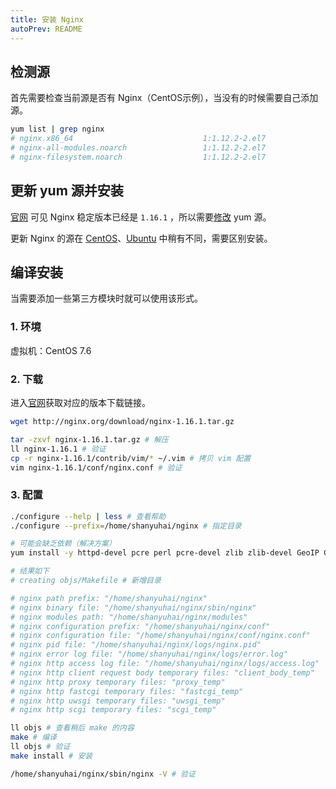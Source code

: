 ```yaml
---
title: 安装 Nginx
autoPrev: README
---
```


## 检测源

首先需要检查当前源是否有 Nginx（CentOS示例），当没有的时候需要自己添加源。

```bash
yum list | grep nginx
# nginx.x86_64                             1:1.12.2-2.el7                  epel   
# nginx-all-modules.noarch                 1:1.12.2-2.el7                  epel   
# nginx-filesystem.noarch                  1:1.12.2-2.el7    
```



## 更新 yum 源并安装

[官网](http://nginx.org/en/download.html) 可见 Nginx 稳定版本已经是 `1.16.1` ，所以需要[修改](http://nginx.org/en/linux_packages.html) yum 源。

更新 Nginx 的源在 [CentOS](/os/centos/install-the-latest-version-of-nginx)、[Ubuntu](/os/ubuntu/install-the-latest-version-of-nginx) 中稍有不同，需要区别安装。



## 编译安装

当需要添加一些第三方模块时就可以使用该形式。

### 1. 环境

虚拟机：CentOS 7.6

### 2. 下载

进入[官网](http://nginx.org/en/download.html)获取对应的版本下载链接。

```bash
wget http://nginx.org/download/nginx-1.16.1.tar.gz

tar -zxvf nginx-1.16.1.tar.gz # 解压
ll nginx-1.16.1 # 验证
cp -r nginx-1.16.1/contrib/vim/* ~/.vim # 拷贝 vim 配置
vim nginx-1.16.1/conf/nginx.conf # 验证
```

### 3. 配置

```bash
./configure --help | less # 查看帮助
./configure --prefix=/home/shanyuhai/nginx # 指定目录

# 可能会缺乏依赖（解决方案）
yum install -y httpd-devel pcre perl pcre-devel zlib zlib-devel GeoIP GeoIP-devel # 重新执行，当然也可以先使用 yum 安装自动获取一遍依赖（暂不清楚是否会导致负面影响）

# 结果如下
# creating objs/Makefile # 新增目录

# nginx path prefix: "/home/shanyuhai/nginx"
# nginx binary file: "/home/shanyuhai/nginx/sbin/nginx"
# nginx modules path: "/home/shanyuhai/nginx/modules"
# nginx configuration prefix: "/home/shanyuhai/nginx/conf"
# nginx configuration file: "/home/shanyuhai/nginx/conf/nginx.conf"
# nginx pid file: "/home/shanyuhai/nginx/logs/nginx.pid"
# nginx error log file: "/home/shanyuhai/nginx/logs/error.log"
# nginx http access log file: "/home/shanyuhai/nginx/logs/access.log"
# nginx http client request body temporary files: "client_body_temp"
# nginx http proxy temporary files: "proxy_temp"
# nginx http fastcgi temporary files: "fastcgi_temp"
# nginx http uwsgi temporary files: "uwsgi_temp"
# nginx http scgi temporary files: "scgi_temp"

ll objs # 查看稍后 make 的内容
make # 编译
ll objs # 验证
make install # 安装

/home/shanyuhai/nginx/sbin/nginx -V # 验证
```


